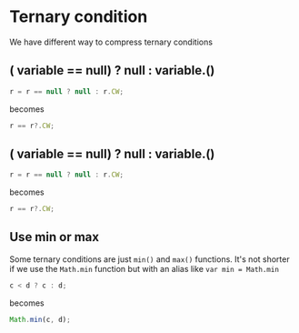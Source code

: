# Ternary condition

We have different way to compress ternary conditions

## ( variable == null) ? null : variable.()

```js
r = r == null ? null : r.CW;
```

becomes

```js
r == r?.CW;
```

## ( variable == null) ? null : variable.()

```js
r = r == null ? null : r.CW;
```

becomes

```js
r == r?.CW;
```

## Use min or max

Some ternary conditions are just `min()` and `max()` functions. It's not shorter if we use the `Math.min` function but with an alias like `var min = Math.min`

```js
c < d ? c : d;
```

becomes

```js
Math.min(c, d);
```
